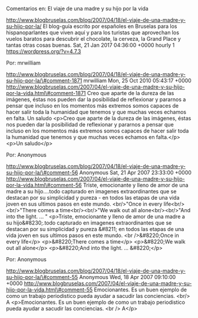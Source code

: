 Comentarios en: El viaje de una madre y su hijo por la vida

http://www.blogbruselas.com/blog/2007/04/18/el-viaje-de-una-madre-y-su-hijo-por-la/
El blog-guía escrito por españoles en Bruselas para los hispanoparlantes
que viven aquí y para los turistas que aprovechan los vuelos baratos
para descubrir el chocolate, la cerveza, la Grand Place y tantas otras
cosas buenas. Sat, 21 Jan 2017 04:36:00 +0000 hourly 1
https://wordpress.org/?v=4.7.3

Por: mrwilliam

http://www.blogbruselas.com/blog/2007/04/18/el-viaje-de-una-madre-y-su-hijo-por-la/\#comment-1871
mrwilliam Mon, 25 Oct 2010 05:43:17 +0000
http://www.blogbruselas.com/2007/04/el-viaje-de-una-madre-y-su-hijo-por-la-vida.html\#comment-1871
Creo que aparte de la dureza de las imágenes, éstas nos pueden dar la
posibilidad de reflexionar y pararnos a pensar que incluso en los
momentos más extremos somos capaces de hacer salir toda la humanidad que
tenemos y que muchas veces echamos en falta. Un saludo \<p\>Creo que
aparte de la dureza de las imágenes, éstas nos pueden dar la posibilidad
de reflexionar y pararnos a pensar que incluso en los momentos más
extremos somos capaces de hacer salir toda la humanidad que tenemos y
que muchas veces echamos en falta.\</p\> \<p\>Un saludo\</p\>

Por: Anonymous

http://www.blogbruselas.com/blog/2007/04/18/el-viaje-de-una-madre-y-su-hijo-por-la/\#comment-56
Anonymous Sat, 21 Apr 2007 23:33:00 +0000
http://www.blogbruselas.com/2007/04/el-viaje-de-una-madre-y-su-hijo-por-la-vida.html\#comment-56
Triste, emocionante y lleno de amor de una madre a su hijo\....todo
capturado en imagenes extraordinantes que se destacan por su simplicidad
y pureza - en todos las etapas de una vida joven en sus ultimos pasos en
este mundo. &lt;br/&gt;&quot;Once in every
life&lt;br/&gt;&lt;br/&gt;&quot;There comes a
time&lt;br/&gt;&lt;br/&gt;&quot;We walk out all
alone&lt;br/&gt;&lt;br/&gt;&quot;And into the light. ... &quot;
\<p\>Triste, emocionante y lleno de amor de una madre a su
hijo&\#8230;.todo capturado en imagenes extraordinantes que se destacan
por su simplicidad y pureza &\#8211; en todos las etapas de una vida
joven en sus ultimos pasos en este mundo. \<br /\>&\#8220;Once in every
life\</p\> \<p\>&\#8220;There comes a time\</p\> \<p\>&\#8220;We walk
out all alone\</p\> \<p\>&\#8220;And into the light. ... &\#8220;\</p\>

Por: Anonymous

http://www.blogbruselas.com/blog/2007/04/18/el-viaje-de-una-madre-y-su-hijo-por-la/\#comment-55
Anonymous Wed, 18 Apr 2007 09:10:00 +0000
http://www.blogbruselas.com/2007/04/el-viaje-de-una-madre-y-su-hijo-por-la-vida.html\#comment-55
Emocionantes. Es un buen ejemplo de como un trabajo periodistico pueda
ayudar a sacudir las conciencias. &lt;br/&gt; A \<p\>Emocionantes. Es un
buen ejemplo de como un trabajo periodistico pueda ayudar a sacudir las
conciencias. \<br /\> A\</p\>
